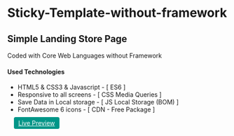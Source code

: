 # Sticky-Template-without-framework
Simple Landing Store Page 
<br>
----
Coded with Core Web Languages without Framework
<br>
<h4>Used Technologies</h4>
<ul>
  <li>HTML5 & CSS3 & Javascript  - [ ES6 ]</li>
  <li>Responsive to all screens  - [ CSS Media Queries ] </li>
  <li>Save Data in Local storage - [ JS Local Storage (BOM) ] </li>
  <li>FontAwesome 6 icons        - [ CDN - Free Package ] </li>
</ul>

<a href="#" style="
    padding: 5px 10px;
    color: #ffffff;
    background: #009688;
    border-radius: 4px;
    margin: 15px;
">Live Preview</a>
